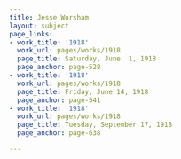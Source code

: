 ```yaml
---
title: Jesse Worsham
layout: subject
page_links:
- work_title: '1918'
  work_url: pages/works/1918
  page_title: Saturday, June  1, 1918
  page_anchor: page-528
- work_title: '1918'
  work_url: pages/works/1918
  page_title: Friday, June 14, 1918
  page_anchor: page-541
- work_title: '1918'
  work_url: pages/works/1918
  page_title: Tuesday, September 17, 1918
  page_anchor: page-638

---
```

